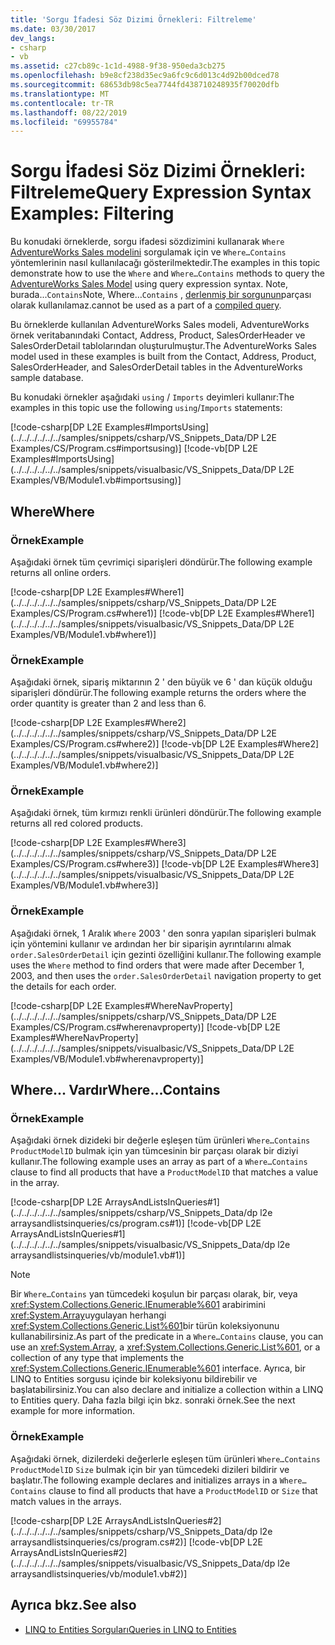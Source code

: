 ```yaml
---
title: 'Sorgu İfadesi Söz Dizimi Örnekleri: Filtreleme'
ms.date: 03/30/2017
dev_langs:
- csharp
- vb
ms.assetid: c27cb89c-1c1d-4988-9f38-950eda3cb275
ms.openlocfilehash: b9e8cf238d35ec9a6fc9c6d013c4d92b00dced78
ms.sourcegitcommit: 68653db98c5ea7744fd438710248935f70020dfb
ms.translationtype: MT
ms.contentlocale: tr-TR
ms.lasthandoff: 08/22/2019
ms.locfileid: "69955784"
---
```

# <a name="query-expression-syntax-examples-filtering"></a><span data-ttu-id="88f64-102">Sorgu İfadesi Söz Dizimi Örnekleri: Filtreleme</span><span class="sxs-lookup"><span data-stu-id="88f64-102">Query Expression Syntax Examples: Filtering</span></span>
<span data-ttu-id="88f64-103">Bu konudaki örneklerde, sorgu ifadesi sözdizimini kullanarak `Where` [AdventureWorks Sales modelini](https://archive.codeplex.com/?p=msftdbprodsamples) sorgulamak için ve `Where…Contains` yöntemlerinin nasıl kullanılacağı gösterilmektedir.</span><span class="sxs-lookup"><span data-stu-id="88f64-103">The examples in this topic demonstrate how to use the `Where` and `Where…Contains` methods to query the [AdventureWorks Sales Model](https://archive.codeplex.com/?p=msftdbprodsamples) using query expression syntax.</span></span> <span data-ttu-id="88f64-104">Note, burada...`Contains`</span><span class="sxs-lookup"><span data-stu-id="88f64-104">Note, Where…`Contains`</span></span> <span data-ttu-id="88f64-105">, [derlenmiş bir sorgunun](../../../../../../docs/framework/data/adonet/ef/language-reference/compiled-queries-linq-to-entities.md)parçası olarak kullanılamaz.</span><span class="sxs-lookup"><span data-stu-id="88f64-105">cannot be used as a part of a [compiled query](../../../../../../docs/framework/data/adonet/ef/language-reference/compiled-queries-linq-to-entities.md).</span></span>  
  
 <span data-ttu-id="88f64-106">Bu örneklerde kullanılan AdventureWorks Sales modeli, AdventureWorks örnek veritabanındaki Contact, Address, Product, SalesOrderHeader ve SalesOrderDetail tablolarından oluşturulmuştur.</span><span class="sxs-lookup"><span data-stu-id="88f64-106">The AdventureWorks Sales model used in these examples is built from the Contact, Address, Product, SalesOrderHeader, and SalesOrderDetail tables in the AdventureWorks sample database.</span></span>  
  
 <span data-ttu-id="88f64-107">Bu konudaki örnekler aşağıdaki `using` / `Imports` deyimleri kullanır:</span><span class="sxs-lookup"><span data-stu-id="88f64-107">The examples in this topic use the following `using`/`Imports` statements:</span></span>  
  
 [!code-csharp[DP L2E Examples#ImportsUsing](../../../../../../samples/snippets/csharp/VS_Snippets_Data/DP L2E Examples/CS/Program.cs#importsusing)]
 [!code-vb[DP L2E Examples#ImportsUsing](../../../../../../samples/snippets/visualbasic/VS_Snippets_Data/DP L2E Examples/VB/Module1.vb#importsusing)]  
  
## <a name="where"></a><span data-ttu-id="88f64-108">Where</span><span class="sxs-lookup"><span data-stu-id="88f64-108">Where</span></span>  
  
### <a name="example"></a><span data-ttu-id="88f64-109">Örnek</span><span class="sxs-lookup"><span data-stu-id="88f64-109">Example</span></span>  
 <span data-ttu-id="88f64-110">Aşağıdaki örnek tüm çevrimiçi siparişleri döndürür.</span><span class="sxs-lookup"><span data-stu-id="88f64-110">The following example returns all online orders.</span></span>  
  
 [!code-csharp[DP L2E Examples#Where1](../../../../../../samples/snippets/csharp/VS_Snippets_Data/DP L2E Examples/CS/Program.cs#where1)]
 [!code-vb[DP L2E Examples#Where1](../../../../../../samples/snippets/visualbasic/VS_Snippets_Data/DP L2E Examples/VB/Module1.vb#where1)]  
  
### <a name="example"></a><span data-ttu-id="88f64-111">Örnek</span><span class="sxs-lookup"><span data-stu-id="88f64-111">Example</span></span>  
 <span data-ttu-id="88f64-112">Aşağıdaki örnek, sipariş miktarının 2 ' den büyük ve 6 ' dan küçük olduğu siparişleri döndürür.</span><span class="sxs-lookup"><span data-stu-id="88f64-112">The following example returns the orders where the order quantity is greater than 2 and less than 6.</span></span>  
  
 [!code-csharp[DP L2E Examples#Where2](../../../../../../samples/snippets/csharp/VS_Snippets_Data/DP L2E Examples/CS/Program.cs#where2)]
 [!code-vb[DP L2E Examples#Where2](../../../../../../samples/snippets/visualbasic/VS_Snippets_Data/DP L2E Examples/VB/Module1.vb#where2)]  
  
### <a name="example"></a><span data-ttu-id="88f64-113">Örnek</span><span class="sxs-lookup"><span data-stu-id="88f64-113">Example</span></span>  
 <span data-ttu-id="88f64-114">Aşağıdaki örnek, tüm kırmızı renkli ürünleri döndürür.</span><span class="sxs-lookup"><span data-stu-id="88f64-114">The following example returns all red colored products.</span></span>  
  
 [!code-csharp[DP L2E Examples#Where3](../../../../../../samples/snippets/csharp/VS_Snippets_Data/DP L2E Examples/CS/Program.cs#where3)]
 [!code-vb[DP L2E Examples#Where3](../../../../../../samples/snippets/visualbasic/VS_Snippets_Data/DP L2E Examples/VB/Module1.vb#where3)]  
  
### <a name="example"></a><span data-ttu-id="88f64-115">Örnek</span><span class="sxs-lookup"><span data-stu-id="88f64-115">Example</span></span>  
 <span data-ttu-id="88f64-116">Aşağıdaki örnek, 1 Aralık `Where` 2003 ' den sonra yapılan siparişleri bulmak için yöntemini kullanır ve ardından her bir siparişin ayrıntılarını almak `order.SalesOrderDetail` için gezinti özelliğini kullanır.</span><span class="sxs-lookup"><span data-stu-id="88f64-116">The following example uses the `Where` method to find orders that were made after December 1, 2003, and then uses the `order.SalesOrderDetail` navigation property to get the details for each order.</span></span>  
  
 [!code-csharp[DP L2E Examples#WhereNavProperty](../../../../../../samples/snippets/csharp/VS_Snippets_Data/DP L2E Examples/CS/Program.cs#wherenavproperty)]
 [!code-vb[DP L2E Examples#WhereNavProperty](../../../../../../samples/snippets/visualbasic/VS_Snippets_Data/DP L2E Examples/VB/Module1.vb#wherenavproperty)]  
  
## <a name="wherecontains"></a><span data-ttu-id="88f64-117">Where... Vardır</span><span class="sxs-lookup"><span data-stu-id="88f64-117">Where…Contains</span></span>  
  
### <a name="example"></a><span data-ttu-id="88f64-118">Örnek</span><span class="sxs-lookup"><span data-stu-id="88f64-118">Example</span></span>  
 <span data-ttu-id="88f64-119">Aşağıdaki örnek dizideki bir değerle eşleşen tüm ürünleri `Where…Contains` `ProductModelID` bulmak için yan tümcesinin bir parçası olarak bir diziyi kullanır.</span><span class="sxs-lookup"><span data-stu-id="88f64-119">The following example uses an array as part of a `Where…Contains` clause to find all products that have a `ProductModelID` that matches a value in the array.</span></span>  
  
 [!code-csharp[DP L2E ArraysAndListsInQueries#1](../../../../../../samples/snippets/csharp/VS_Snippets_Data/dp l2e arraysandlistsinqueries/cs/program.cs#1)]
 [!code-vb[DP L2E ArraysAndListsInQueries#1](../../../../../../samples/snippets/visualbasic/VS_Snippets_Data/dp l2e arraysandlistsinqueries/vb/module1.vb#1)]  
  
> [!NOTE]
> <span data-ttu-id="88f64-120">Bir `Where…Contains` yan tümcedeki koşulun bir parçası olarak, bir, veya <xref:System.Collections.Generic.IEnumerable%601> arabirimini <xref:System.Array>uygulayan herhangi <xref:System.Collections.Generic.List%601>bir türün koleksiyonunu kullanabilirsiniz.</span><span class="sxs-lookup"><span data-stu-id="88f64-120">As part of the predicate in a `Where…Contains` clause, you can use an <xref:System.Array>, a <xref:System.Collections.Generic.List%601>, or a collection of any type that implements the <xref:System.Collections.Generic.IEnumerable%601> interface.</span></span> <span data-ttu-id="88f64-121">Ayrıca, bir LINQ to Entities sorgusu içinde bir koleksiyonu bildirebilir ve başlatabilirsiniz.</span><span class="sxs-lookup"><span data-stu-id="88f64-121">You can also declare and initialize a collection within a LINQ to Entities query.</span></span> <span data-ttu-id="88f64-122">Daha fazla bilgi için bkz. sonraki örnek.</span><span class="sxs-lookup"><span data-stu-id="88f64-122">See the next example for more information.</span></span>  
  
### <a name="example"></a><span data-ttu-id="88f64-123">Örnek</span><span class="sxs-lookup"><span data-stu-id="88f64-123">Example</span></span>  
 <span data-ttu-id="88f64-124">Aşağıdaki örnek, dizilerdeki değerlerle eşleşen tüm ürünleri `Where…Contains` `ProductModelID` `Size` bulmak için bir yan tümcedeki dizileri bildirir ve başlatır.</span><span class="sxs-lookup"><span data-stu-id="88f64-124">The following example declares and initializes arrays in a `Where…Contains` clause to find all products that have a `ProductModelID` or `Size` that match values in the arrays.</span></span>  
  
 [!code-csharp[DP L2E ArraysAndListsInQueries#2](../../../../../../samples/snippets/csharp/VS_Snippets_Data/dp l2e arraysandlistsinqueries/cs/program.cs#2)]
 [!code-vb[DP L2E ArraysAndListsInQueries#2](../../../../../../samples/snippets/visualbasic/VS_Snippets_Data/dp l2e arraysandlistsinqueries/vb/module1.vb#2)]  
  
## <a name="see-also"></a><span data-ttu-id="88f64-125">Ayrıca bkz.</span><span class="sxs-lookup"><span data-stu-id="88f64-125">See also</span></span>

- [<span data-ttu-id="88f64-126">LINQ to Entities Sorguları</span><span class="sxs-lookup"><span data-stu-id="88f64-126">Queries in LINQ to Entities</span></span>](../../../../../../docs/framework/data/adonet/ef/language-reference/queries-in-linq-to-entities.md)
